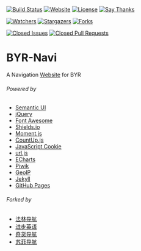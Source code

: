 [![Build Status](https://travis-ci.org/BYR-Navi/BYR-Navi.svg)](https://travis-ci.org/BYR-Navi/BYR-Navi)
[![Website](https://img.shields.io/website-up-down-green-red/http/byr-navi.com.svg)](http://byr-navi.com/)
[![License](https://img.shields.io/github/license/BYR-Navi/BYR-Navi.svg)](/LICENSE)
[![Say Thanks](https://img.shields.io/badge/Say-Thanks!-1EAEDB.svg)](https://saythanks.io/to/iROCKBUNNY)

[![Watchers](https://img.shields.io/github/watchers/BYR-Navi/BYR-Navi.svg?style=social&label=Watch)](https://github.com/BYR-Navi/BYR-Navi/watchers)
[![Stargazers](https://img.shields.io/github/stars/BYR-Navi/BYR-Navi.svg?style=social&label=Star)](https://github.com/BYR-Navi/BYR-Navi/stargazers)
[![Forks](https://img.shields.io/github/forks/BYR-Navi/BYR-Navi.svg?style=social&label=Fork)](https://github.com/BYR-Navi/BYR-Navi/network)

[![Closed Issues](https://img.shields.io/github/issues-closed/BYR-Navi/BYR-Navi.svg)](https://github.com/BYR-Navi/BYR-Navi/issues)
[![Closed Pull Requests](https://img.shields.io/github/issues-pr-closed/BYR-Navi/BYR-Navi.svg)](https://github.com/BYR-Navi/BYR-Navi/pulls)

# BYR-Navi
A Navigation [Website](http://byr-navi.com/) for BYR

###### Powered by
- [Semantic UI](http://semantic-ui.com/)
- [jQuery](http://jquery.com/)
- [Font Awesome](http://fontawesome.io/)
- [Shields.io](http://shields.io/)
- [Moment.js](http://momentjs.com/)
- [CountUp.js](http://inorganik.github.io/countUp.js/)
- [JavaScript Cookie](https://github.com/js-cookie/js-cookie)
- [url.js](https://github.com/websanova/js-url)
- [ECharts](http://echarts.baidu.com/)
- [Piwik](https://piwik.org/)
- [GeoIP](http://www.maxmind.com)
- [Jekyll](http://jekyllrb.com/)
- [GitHub Pages](https://pages.github.com/)

###### Forked by
- [法林导航](http://falin.xyz/)
- [进步英语](http://www.ejinbu.com/)
- [奇货导航](http://fav.qidui.me/)
- [苏菲导航](https://swufer-home.github.io/swufer-home/)
